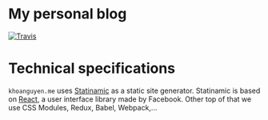 # My personal blog
[![Travis](https://img.shields.io/travis/thangngoc89/blog.svg?style=flat-square)](https://travis-ci.org/thangngoc89/blog)

# Technical specifications

`khoanguyen.me` uses [Statinamic](http://moox.io/statinamic/) as a static site generator. Statinamic is based on [React](https://github.com/facebook/react), a user interface library made by Facebook. Other top of that we use CSS Modules, Redux, Babel, Webpack,...

